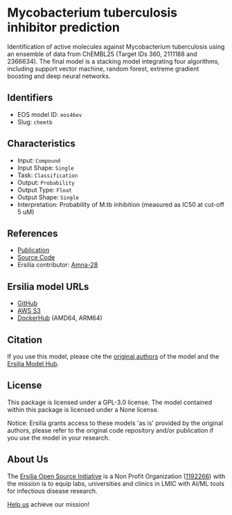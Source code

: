 # Mycobacterium tuberculosis inhibitor prediction

Identification of active molecules against Mycobacterium tuberculosis using an ensemble of data from ChEMBL25 (Target IDs 360, 2111188 and 2366634). The final model is a stacking model integrating four algorithms, including support vector machine, random forest, extreme gradient boosting and deep neural networks.

## Identifiers

* EOS model ID: `eos46ev`
* Slug: `chemtb`

## Characteristics

* Input: `Compound`
* Input Shape: `Single`
* Task: `Classification`
* Output: `Probability`
* Output Type: `Float`
* Output Shape: `Single`
* Interpretation: Probability of M.tb inhibition (measured as IC50 at cut-off 5 uM)

## References

* [Publication](https://academic.oup.com/bib/article-abstract/22/5/bbab068/6209685)
* [Source Code](http://cadd.zju.edu.cn/chemtb/)
* Ersilia contributor: [Amna-28](https://github.com/Amna-28)

## Ersilia model URLs
* [GitHub](https://github.com/ersilia-os/eos46ev)
* [AWS S3](https://ersilia-models-zipped.s3.eu-central-1.amazonaws.com/eos46ev.zip)
* [DockerHub](https://hub.docker.com/r/ersiliaos/eos46ev) (AMD64, ARM64)

## Citation

If you use this model, please cite the [original authors](https://academic.oup.com/bib/article-abstract/22/5/bbab068/6209685) of the model and the [Ersilia Model Hub](https://github.com/ersilia-os/ersilia/blob/master/CITATION.cff).

## License

This package is licensed under a GPL-3.0 license. The model contained within this package is licensed under a None license.

Notice: Ersilia grants access to these models 'as is' provided by the original authors, please refer to the original code repository and/or publication if you use the model in your research.

## About Us

The [Ersilia Open Source Initiative](https://ersilia.io) is a Non Profit Organization ([1192266](https://register-of-charities.charitycommission.gov.uk/charity-search/-/charity-details/5170657/full-print)) with the mission is to equip labs, universities and clinics in LMIC with AI/ML tools for infectious disease research.

[Help us](https://www.ersilia.io/donate) achieve our mission!